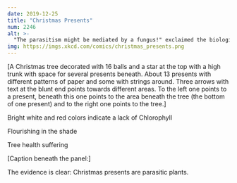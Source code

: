 ```yaml
---
date: 2019-12-25
title: "Christmas Presents"
num: 2246
alt: >-
  "The parasitism might be mediated by a fungus!" exclaimed the biologist who was trying to ruin Christmas again.
img: https://imgs.xkcd.com/comics/christmas_presents.png
---
```

[A Christmas tree decorated with 16 balls and a star at the top with a high trunk with space for several presents beneath. About 13 presents with different patterns of paper and some with strings around. Three arrows with text at the blunt end points towards different areas. To the left one points to a present, beneath this one points to the area beneath the tree (the bottom of one present) and to the right one points to the tree.]

Bright white and red colors indicate a lack of Chlorophyll

Flourishing in the shade

Tree health suffering

[Caption beneath the panel:]

The evidence is clear: Christmas presents are parasitic plants.